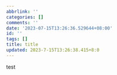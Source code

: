 ```yaml
---
abbrlink: ''
categories: []
comments: ''
date: '2023-07-15T13:26:36.529644+08:00'
id: ''
tags: []
title: title
updated: 2023-7-15T13:26:38.415+8:0
---
```

test
